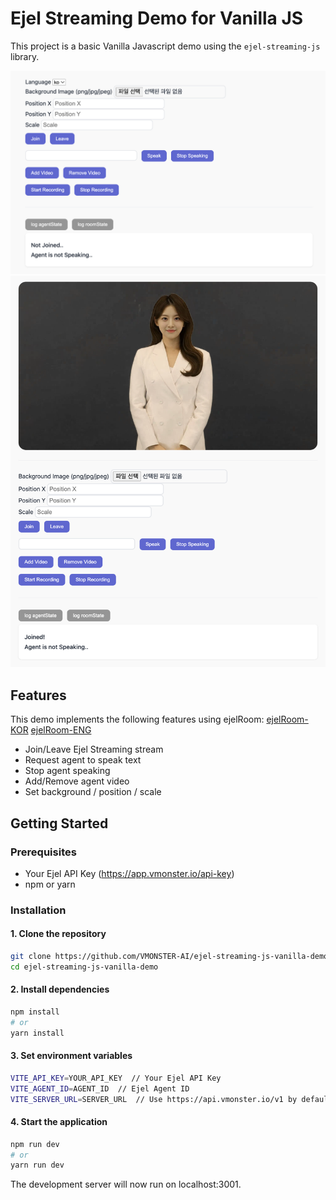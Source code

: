 # Ejel Streaming Demo for Vanilla JS

This project is a basic Vanilla Javascript demo using the `ejel-streaming-js` library.

![initialize-demo](./public/screenshot-initialize-demo.png)
![demo](./public/screenshot-demo.png)

## Features

This demo implements the following features using ejelRoom:
[ejelRoom-KOR](https://docs.vmonster.io/undefined/real-time-streaming-sdk/ejelroom)
[ejelRoom-ENG](https://docs.vmonster.io/english/real-time-streaming-sdk/ejelroom)

- Join/Leave Ejel Streaming stream
- Request agent to speak text
- Stop agent speaking
- Add/Remove agent video
- Set background / position / scale

## Getting Started

### Prerequisites

- Your Ejel API Key (https://app.vmonster.io/api-key)
- npm or yarn

### Installation

#### 1. Clone the repository

```bash
git clone https://github.com/VMONSTER-AI/ejel-streaming-js-vanilla-demo.git
cd ejel-streaming-js-vanilla-demo
```

#### 2. Install dependencies

```bash
npm install
# or
yarn install
```

#### 3. Set environment variables

```bash
VITE_API_KEY=YOUR_API_KEY  // Your Ejel API Key
VITE_AGENT_ID=AGENT_ID  // Ejel Agent ID
VITE_SERVER_URL=SERVER_URL  // Use https://api.vmonster.io/v1 by default.
```

#### 4. Start the application

```bash
npm run dev
# or
yarn run dev
```

The development server will now run on localhost:3001.

